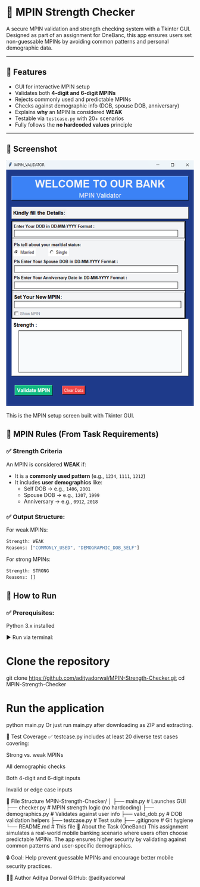 # 🔐 MPIN Strength Checker

A secure MPIN validation and strength checking system with a Tkinter GUI. Designed as part of an assignment for OneBanc, this app ensures users set non-guessable MPINs by avoiding common patterns and personal demographic data.

---

## 📌 Features

- GUI for interactive MPIN setup
- Validates both **4-digit and 6-digit MPINs**
- Rejects commonly used and predictable MPINs
- Checks against demographic info (DOB, spouse DOB, anniversary)
- Explains **why** an MPIN is considered **WEAK**
- Testable via `testcase.py` with 20+ scenarios
- Fully follows the **no hardcoded values** principle

---

## 📸 Screenshot

![MPIN GUI](screenshot.png)

This is the MPIN setup screen built with Tkinter GUI.

## 🧠 MPIN Rules (From Task Requirements)

### ✅ Strength Criteria
An MPIN is considered **WEAK** if:
- It is a **commonly used pattern** (e.g., `1234`, `1111`, `1212`)
- It includes **user demographics** like:
  - Self DOB → e.g., `1406`, `2001`
  - Spouse DOB → e.g., `1207`, `1999`
  - Anniversary → e.g., `0912`, `2018`

### ✅ Output Structure:
For weak MPINs:
```python
Strength: WEAK
Reasons: ["COMMONLY_USED", "DEMOGRAPHIC_DOB_SELF"]
```
For strong MPINs:
```python
Strength: STRONG
Reasons: []
```

## 🚀 How to Run
### ✅ Prerequisites:
Python 3.x installed

▶️ Run via terminal:

# Clone the repository
git clone https://github.com/adityadorwal/MPIN-Strength-Checker.git
cd MPIN-Strength-Checker

# Run the application
python main.py
Or just run main.py after downloading as ZIP and extracting.

🧪 Test Coverage
✅ testcase.py includes at least 20 diverse test cases covering:

Strong vs. weak MPINs

All demographic checks

Both 4-digit and 6-digit inputs

Invalid or edge case inputs

📁 File Structure
MPIN-Strength-Checker/
│
├── main.py            # Launches GUI
├── checker.py         # MPIN strength logic (no hardcoding)
├── demographics.py    # Validates against user info
├── valid_dob.py       # DOB validation helpers
├── testcase.py        # Test suite
├── .gitignore         # Git hygiene
└── README.md          # This file
🏦 About the Task (OneBanc)
This assignment simulates a real-world mobile banking scenario where users often choose predictable MPINs. The app ensures higher security by validating against common patterns and user-specific demographics.

🔒 Goal: Help prevent guessable MPINs and encourage better mobile security practices.

👨‍💻 Author
Aditya Dorwal
GitHub: @adityadorwal
